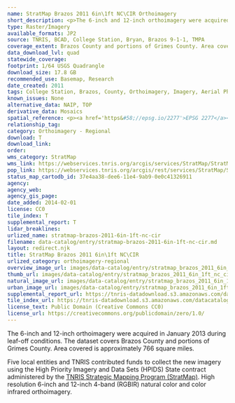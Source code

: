 ```yaml
---
name: StratMap Brazos 2011 6in\1ft NC\CIR Orthoimagery
short_description: <p>The 6-inch and 12-inch orthoimagery were acquired in January 2013 during leaf-off conditions. The dataset covers Brazos County and portions of Grimes County.</p>
type: Raster/Imagery
available_formats: JP2
source: TNRIS, BCAD, College Station, Bryan, Brazos 9-1-1, TMPA
coverage_extent: Brazos County and portions of Grimes County. Area covered is approximately 766 square miles.
data_download_lvl: quad
statewide_coverage:
footprint: 1/64 USGS Quadrangle
download_size: 17.8 GB
recommended_use: Basemap, Research
date_created: 2011
tags: College Station, Brazos, County, Orthoimagery, Imagery, Aerial Photography, NC, Natural Color, Historical
known_issues: None
alternative_data: NAIP, TOP
derivative_data: Mosaics
spatial_reference: <p><a href='https&#58;//epsg.io/2277'>EPSG 2277</a></p>
relationship_tag:
category: Orthoimagery - Regional
download: T
download_link:
order:
wms_category: StratMap
wms_link: https://webservices.tnris.org/arcgis/services/StratMap/StratMap11_NC_CIR_Brazos/ImageServer/WMSServer
pop_link: https://webservices.tnris.org/arcgis/rest/services/StratMap/StratMap11_NC_CIR_Brazos/ImageServer?f=jsapi
status_map_cartodb_id: 37e4aa38-dee6-11e4-9ab9-0e0c41326911
agency:
agency_web:
agency_gis_page:
date_added: 2014-02-01
license: CC0
tile_index: T
supplemental_report: T
lidar_breaklines:
urlized_name: stratmap-brazos-2011-6in-1ft-nc-cir
filename: data-catalog/entry/stratmap-brazos-2011-6in-1ft-nc-cir.md
layout: redirect.njk
title: StratMap Brazos 2011 6in\1ft NC\CIR
urlized_category: orthoimagery-regional
overview_image_url: images/data-catalog/entry/stratmap_brazos_2011_6in_1ft_nc_cir_overview.jpg
thumb_url: images/data-catalog/entry/stratmap_brazos_2011_6in_1ft_nc_cir_th.jpg
natural_image_url: images/data-catalog/entry/stratmap_brazos_2011_6in_1ft_nc_cir_natural.jpg
urban_image_url: images/data-catalog/entry/stratmap_brazos_2011_6in_1ft_nc_cir_urban.jpg
supplemental_report_url: https://tnris-datadownload.s3.amazonaws.com/datacatalog/supplemental_reports/stratmap_brazos_2011_6in_1ft_nc_cir_supplementalreports.zip
tile_index_url: https://tnris-datadownload.s3.amazonaws.com/datacatalog/tile_index/stratmap_brazos_2011_6in_1ft_nc_cir_tileindex.zip
license_text: Public Domain (Creative Commons CC0)
license_url: https://creativecommons.org/publicdomain/zero/1.0/
---
```



The 6-inch and 12-inch orthoimagery were acquired in January 2013 during leaf-off conditions. The dataset covers Brazos County and portions of Grimes County. Area covered is approximately 766 square miles.

Five local entities and TNRIS contributed funds to collect the new imagery using the High Priority Imagery and Data Sets (HPIDS) State contract administered by the [TNRIS Strategic Mapping Program (StratMap)](/stratmap). High resolution 6-inch and 12-inch 4-band (RGBIR) natural color and color infrared orthoimagery.
